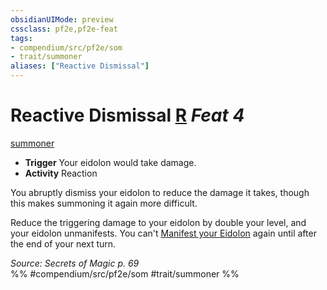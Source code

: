 ```yaml
---
obsidianUIMode: preview
cssclass: pf2e,pf2e-feat
tags:
- compendium/src/pf2e/som
- trait/summoner
aliases: ["Reactive Dismissal"]
---
```

# Reactive Dismissal  [R](rules/core-rulebook/chapter-9-playing-the-game.md#Actions "Reaction") *Feat 4*  
[summoner](rules/traits/summoner-som.md "Summoner Class Trait")  

- **Trigger** Your eidolon would take damage.
- **Activity** Reaction

You abruptly dismiss your eidolon to reduce the damage it takes, though this makes summoning it again more difficult.

Reduce the triggering damage to your eidolon by double your level, and your eidolon unmanifests. You can't [Manifest your Eidolon](rules/actions/manifest-eidolon-som.md) again until after the end of your next turn.

*Source: Secrets of Magic p. 69*  
%% #compendium/src/pf2e/som #trait/summoner %%